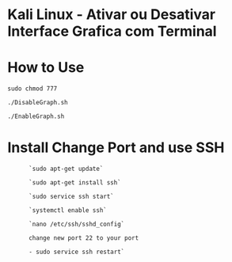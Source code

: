 # Kali Linux - Ativar ou Desativar Interface Grafica com Terminal

# How to Use
` sudo chmod 777 `

` ./DisableGraph.sh `

` ./EnableGraph.sh `

 # Install Change Port and use SSH 

          `sudo apt-get update`

          `sudo apt-get install ssh`

          `sudo service ssh start`

          `systemctl enable ssh`
          
          `nano /etc/ssh/sshd_config`

          change new port 22 to your port
          
          - sudo service ssh restart`




